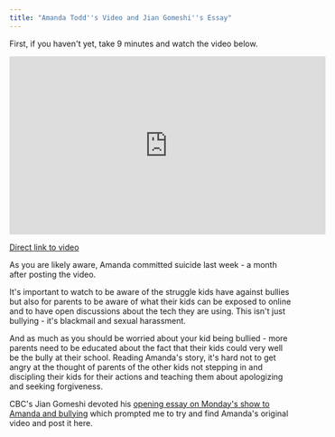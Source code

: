 ```yaml
---
title: "Amanda Todd''s Video and Jian Gomeshi''s Essay"
---
```

<p>First, if you haven't yet, take 9 minutes and watch the video below.</p>
<p><iframe width="560" height="315" src="http://www.youtube.com/embed/vOHXGNx-E7E" frameborder="0" allowfullscreen></iframe></p>
<p><a href="http://www.youtube.com/watch?v=vOHXGNx-E7E">Direct link to video</a></p>
<p>As you are likely aware, Amanda committed suicide last week - a month after posting the video.</p>
<p>It's important to watch to be aware of the struggle kids have against bullies but also for parents to be aware of what their kids can be exposed to online and to have open discussions about the tech they are using. This isn't just bullying - it's blackmail and sexual harassment.</p>
<p>And as much as you should be worried about your kid being bullied - more parents need to be educated about the fact that their kids could very well be the bully at their school. Reading Amanda's story, it's hard not to get angry at the thought of parents of the other kids not stepping in and discipling their kids for their actions and teaching them about apologizing and seeking forgiveness.</p>
<p>CBC's Jian Gomeshi devoted his <a href="http://www.cbc.ca/q/blog/2012/10/15/jians-essay-amanda-todd-and-bullying/">opening essay on Monday's show to Amanda and bullying</a> which prompted me to try and find Amanda's original video and post it here.</p>
